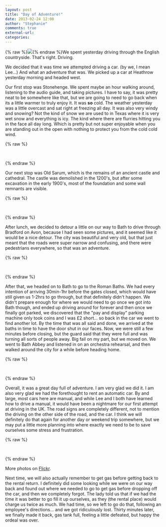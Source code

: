 ```yaml
---
layout: post
title: "Day of Adventure!"
date: 2013-02-24 12:00
author: "Stephanie"
comments: true
external-url: 
categories: 
---
```


{% raw %}<a class="fancybox" href="/images/blog/2013-02-24-day-of-adventure/DSC00906.jpg" title="Our noble steed!"><img src="/images/blog/2013-02-24-day-of-adventure/thumbnails/DSC00906.jpg" class="right"/></a>{% endraw %}We spent yesterday driving through the English countryside. That's right. Driving. 

We decided that it was time we attempted driving a car. (by we, I mean Lee...) And what an adventure that was. We picked up a car at Heathrow yesterday morning and headed west. 

Our first stop was Stonehenge. We spent maybe an hour walking around, listening to the audio guide, and taking pictures. I have to say, it was pretty neat to be somewhere like that, but we are going to need to go back when its a little warmer to truly enjoy it. It was **so** cold. The weather yesterday was a little overcast and sat right at freezing all day. It was also very windy and snowing? Not the kind of snow we are used to in Texas where it is very wet snow and everything is icy. The kind where there are flurries hitting you in the face all day long. Which is pretty but not super enjoyable when you are standing out in the open with nothing to protect you from the cold cold wind.

{% raw %}
<p class="fancybox-group">
    <a class="fancybox" rel="adventure-stonehenge" href="/images/blog/2013-02-24-day-of-adventure/DSC00844.jpg"><img src="/images/blog/2013-02-24-day-of-adventure/thumbnails/DSC00844.jpg" alt=""/></a>
    <a class="fancybox" rel="adventure-stonehenge" href="/images/blog/2013-02-24-day-of-adventure/DSC00857.jpg"><img src="/images/blog/2013-02-24-day-of-adventure/thumbnails/DSC00857.jpg" alt=""/></a>
    <a class="fancybox" rel="adventure-stonehenge" href="/images/blog/2013-02-24-day-of-adventure/DSC00878.jpg"><img src="/images/blog/2013-02-24-day-of-adventure/thumbnails/DSC00878.jpg" alt=""/></a>
    <a class="fancybox" rel="adventure-stonehenge" href="/images/blog/2013-02-24-day-of-adventure/DSC00881.jpg"><img src="/images/blog/2013-02-24-day-of-adventure/thumbnails/DSC00881.jpg" alt=""/></a>
</p>
{% endraw %}

Our next stop was Old Sarum, which is the remains of an ancient castle and cathedral. The castle was demolished in the 1200's, but after some excavation in the early 1900's, most of the foundation and some wall remnants are visible. 

{% raw %}
<p class="fancybox-group">
    <a class="fancybox" rel="adventure-oldsarum" href="/images/blog/2013-02-24-day-of-adventure/DSC00912.jpg"><img src="/images/blog/2013-02-24-day-of-adventure/thumbnails/DSC00912.jpg" alt=""/></a>
    <a class="fancybox" rel="adventure-oldsarum" href="/images/blog/2013-02-24-day-of-adventure/DSC00917.jpg"><img src="/images/blog/2013-02-24-day-of-adventure/thumbnails/DSC00917.jpg" alt=""/></a>
    <a class="fancybox" rel="adventure-oldsarum" href="/images/blog/2013-02-24-day-of-adventure/DSC00926.jpg"><img src="/images/blog/2013-02-24-day-of-adventure/thumbnails/DSC00926.jpg" alt=""/></a>
    <a class="fancybox" rel="adventure-oldsarum" href="/images/blog/2013-02-24-day-of-adventure/DSC00929.jpg"><img src="/images/blog/2013-02-24-day-of-adventure/thumbnails/DSC00929.jpg" alt=""/></a>
</p>
{% endraw %}

After lunch, we decided to detour a little on our way to Bath to drive through Bradford on Avon, because I had seen some pictures, and it seemed like it would be a nice detour. The city was beautiful and very old, but that just meant that the roads were super narrow and confusing, and there were pedestrians everywhere, so that was an adventure.

{% raw %}
<p class="fancybox-group">
    <a class="fancybox" rel="adventure-bradford" href="/images/blog/2013-02-24-day-of-adventure/DSC01001.jpg"><img src="/images/blog/2013-02-24-day-of-adventure/thumbnails/DSC01001.jpg" alt=""/></a>
    <a class="fancybox" rel="adventure-bradford" href="/images/blog/2013-02-24-day-of-adventure/DSC01006.jpg"><img src="/images/blog/2013-02-24-day-of-adventure/thumbnails/DSC01006.jpg" alt=""/></a>
    <a class="fancybox" rel="adventure-bradford" href="/images/blog/2013-02-24-day-of-adventure/DSC01020.jpg"><img src="/images/blog/2013-02-24-day-of-adventure/thumbnails/DSC01020.jpg" alt=""/></a>
    <a class="fancybox" rel="adventure-bradford" href="/images/blog/2013-02-24-day-of-adventure/DSC01031.jpg"><img src="/images/blog/2013-02-24-day-of-adventure/thumbnails/DSC01031.jpg" alt=""/></a>
</p>
{% endraw %}

After that, we headed on to Bath to go to the Roman Baths. We had every intention of arriving 30min-1hr before the gates closed, which would have still given us 1-2hrs to go through, but that definitely didn't happen. We didn't prepare enough for where we would need to go once we got into Bath though, and ended up driving around for forever and then once we finally got parked, we discovered that the "pay and display" parking machine only took coins and I was £2 short... so back in the car we went to find another lot. By the time that was all said and done, we arrived at the baths in time to have the door shut in our faces. Now, we were still a few minutes before closing, but the guard said that they were full and was turning all sorts of people away. Big fail on my part, but we moved on. We went to Bath Abbey and listened in on an orchestra rehearsal, and then walked around the city for a while before heading home.

{% raw %}
<p class="fancybox-group">
    <a class="fancybox" rel="adventure-bath" href="/images/blog/2013-02-24-day-of-adventure/DSC01050.jpg"><img src="/images/blog/2013-02-24-day-of-adventure/thumbnails/DSC01050.jpg" alt=""/></a>
    <a class="fancybox" rel="adventure-bath" href="/images/blog/2013-02-24-day-of-adventure/DSC01082.jpg"><img src="/images/blog/2013-02-24-day-of-adventure/thumbnails/DSC01082.jpg" alt=""/></a>
    <a class="fancybox" rel="adventure-bath" href="/images/blog/2013-02-24-day-of-adventure/DSC01083.jpg"><img src="/images/blog/2013-02-24-day-of-adventure/thumbnails/DSC01083.jpg" alt=""/></a>
    <a class="fancybox" rel="adventure-bath" href="/images/blog/2013-02-24-day-of-adventure/DSC01110.jpg"><img src="/images/blog/2013-02-24-day-of-adventure/thumbnails/DSC01110.jpg" alt=""/></a>
</p>
{% endraw %}

Overall, it was a great day full of adventure. I am very glad we did it. I am also very glad we had the forethought to rent an automatic car. By and large, most cars here are manual, and while Lee and I both have learned how to drive a manual, it would have been a nightmare for our first attempt at driving in the UK. The road signs are completely different, not to mention the driving on the other side of the road, and the car. I think we will definitely do that again for another day or weekend trip somewhere, but we may put a little more planning into where exactly we need to be to save ourselves some stress and frustration.

{% raw %}
<p class="fancybox-group">
    <a class="fancybox" rel="adventure-drive" href="/images/blog/2013-02-24-day-of-adventure/DSC00992.jpg"><img src="/images/blog/2013-02-24-day-of-adventure/thumbnails/DSC00992.jpg" alt=""/></a>
    <a class="fancybox" rel="adventure-drive" href="/images/blog/2013-02-24-day-of-adventure/IMG_3901.jpg"><img src="/images/blog/2013-02-24-day-of-adventure/thumbnails/IMG_3901.jpg" alt=""/></a>
    <a class="fancybox" rel="adventure-drive" href="/images/blog/2013-02-24-day-of-adventure/DSC01045.jpg"><img src="/images/blog/2013-02-24-day-of-adventure/thumbnails/DSC01045.jpg" alt=""/></a>
    <a class="fancybox" rel="adventure-drive" href="/images/blog/2013-02-24-day-of-adventure/DSC01042.jpg"><img src="/images/blog/2013-02-24-day-of-adventure/thumbnails/DSC01042.jpg" alt=""/></a>
</p>
{% endraw %}

More photos on [Flickr][1].

Next time, we will also actually remember to get gas before getting back to the rental return. I definitely did some looking while we were on our way back and found out where we needed to go to get gas before dropping off the car, and then we completely forgot. The lady told us that if we had the time it was better to go fill it up ourselves, as they (the rental place) would charge us twice as much. We had time, so we left to go do that, following an employee's directions... and we got ridiculously lost. Thirty minutes later, we finally made it back, gas tank full, feeling a little defeated, but happy the ordeal was over.

[1]: http://www.flickr.com/photos/jlgoolsbee/sets/72157632850531662/